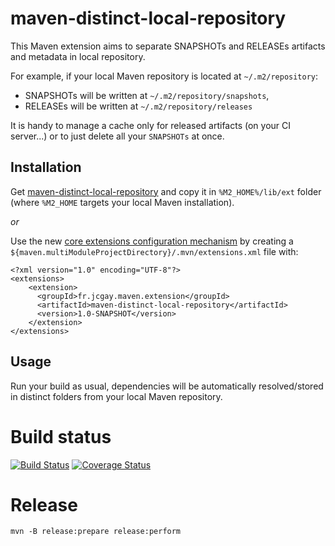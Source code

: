 # maven-distinct-local-repository

This Maven extension aims to separate SNAPSHOTs and RELEASEs artifacts and metadata in local repository.

For example, if your local Maven repository is located at `~/.m2/repository`:

 - SNAPSHOTs will be written at `~/.m2/repository/snapshots`,
 - RELEASEs will be written at `~/.m2/repository/releases`
 
It is handy to manage a cache only for released artifacts (on your CI server...) or to just delete all your `SNAPSHOTs` at once.
 
## Installation

Get [maven-distinct-local-repository](https://oss.sonatype.org/service/local/repositories/snapshots/content/fr/jcgay/maven/extension/maven-distinct-local-repository/1.0-SNAPSHOT/) and copy it in `%M2_HOME%/lib/ext` folder (where `%M2_HOME` targets your local Maven installation).

*or*

Use the new [core extensions configuration mechanism](http://takari.io/2015/03/19/core-extensions.html) by creating a `${maven.multiModuleProjectDirectory}/.mvn/extensions.xml` file with:

```
<?xml version="1.0" encoding="UTF-8"?>
<extensions>
    <extension>
      <groupId>fr.jcgay.maven.extension</groupId>
      <artifactId>maven-distinct-local-repository</artifactId>
      <version>1.0-SNAPSHOT</version>
    </extension>
</extensions>
```

## Usage

Run your build as usual, dependencies will be automatically resolved/stored in distinct folders from your local Maven repository.

# Build status

[![Build Status](https://travis-ci.org/jcgay/maven-distinct-local-repository.svg?branch=master)](https://travis-ci.org/jcgay/maven-distinct-local-repository)
[![Coverage Status](https://coveralls.io/repos/jcgay/maven-distinct-local-repository/badge.svg?branch=master)](https://coveralls.io/r/jcgay/maven-distinct-local-repository?branch=master)

# Release

    mvn -B release:prepare release:perform